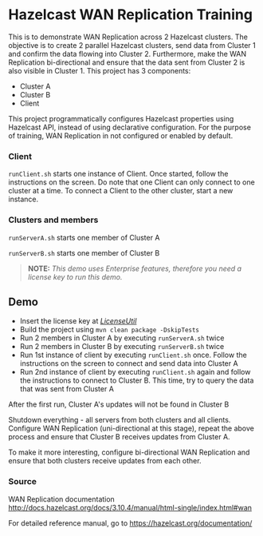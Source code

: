 # Hazelcast WAN Replication Training
This is to demonstrate WAN Replication across 2 Hazelcast clusters. The objective is to create 2 parallel Hazelcast clusters, send data from Cluster 1 and confirm the data flowing into Cluster 2. Furthermore, make the WAN Replication bi-directional and ensure that the data sent from Cluster 2 is also visible in Cluster 1. This project has 3 components:

* Cluster A
* Cluster B
* Client

This project programmatically configures Hazelcast properties using Hazelcast API, instead of using declarative configuration. For the purpose of training, WAN Replication in not configured or enabled by default. 


### Client

`runClient.sh` starts one instance of Client. Once started, follow the instructions on the screen. Do note that one Client can only connect to one cluster at a time. To connect a Client to the other cluster, start a new instance.


### Clusters and members

`runServerA.sh` starts one member of Cluster A

`runServerB.sh` starts one member of Cluster B


> **NOTE:** *This demo uses Enterprise features, therefore you need a license key to run this demo.*

## Demo

* Insert the license key at [*LicenseUtil*](https://github.com/wildnez/hazelcast-wan-training/blob/master/src/main/java/com/hazelcast/training/wan/util/LicenseUtil.java)
* Build the project using `mvn clean package -DskipTests`
* Run 2 members in Cluster A by executing `runServerA.sh` twice
* Run 2 members in Cluster B by executing `runServerB.sh` twice
* Run 1st instance of client by executing `runClient.sh` once. Follow the instructions on the screen to connect and send data into Cluster A
* Run 2nd instance of client by executing `runClient.sh` again and follow the instructions to connect to Cluster B. This time, try to query the data that was sent from Cluster A

After the first run, Cluster A's updates will not be found in Cluster B 

Shutdown everything - all servers from both clusters and all clients. Configure WAN Replication (uni-directional at this stage), repeat the above process and ensure that Cluster B receives updates from Cluster A.

To make it more interesting, configure bi-directional WAN Replication and ensure that both clusters receive updates from each other.


### Source

WAN Replication documentation http://docs.hazelcast.org/docs/3.10.4/manual/html-single/index.html#wan

For detailed reference manual, go to https://hazelcast.org/documentation/
